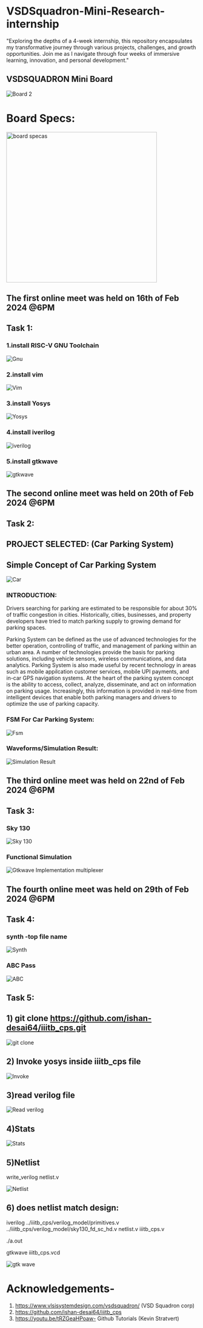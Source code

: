 # VSDSquadron-Mini-Research-internship

"Exploring the depths of a 4-week internship, this repository encapsulates my transformative journey through various projects, challenges, and growth opportunities. Join me as I navigate through four weeks of immersive learning, innovation, and personal development."

## VSDSQUADRON Mini Board

![Board 2](https://github.com/thejas472/VSD-INTERNSHIP/assets/160320685/d3a89b8a-03b4-43a1-850d-aff1c05c2880)

# Board Specs:

<img width="397" alt="board specas" src="https://github.com/thejas472/VSD-INTERNSHIP/assets/160320685/bf6954c7-07dc-409d-a1d5-e10da17974c7">


## The first online meet was held on 16th of Feb 2024 @6PM

## Task 1: 

### 1.install RISC-V GNU Toolchain

![Gnu](https://github.com/thejas472/VSD-INTERNSHIP/assets/160320685/950c8b34-644d-4479-95fe-a89547db8145)

### 2.install vim

![Vim](https://github.com/thejas472/VSD-INTERNSHIP/assets/160320685/a93a758e-4059-41af-b47d-2118bb1a941d)

### 3.install Yosys

![Yosys](https://github.com/thejas472/VSD-INTERNSHIP/assets/160320685/30d2c3fb-d0a7-40b2-81b9-af19c0b7d22e)

### 4.install iverilog

![iverilog](https://github.com/thejas472/VSD-INTERNSHIP/assets/160320685/468703fd-79e9-4aee-ab1f-9440f2023a53)

### 5.install gtkwave

![gtkwave](https://github.com/thejas472/VSD-INTERNSHIP/assets/160320685/c6590d68-8d06-467a-97c9-0c444e6c7ce9)

## The second online meet was held on 20th of Feb 2024 @6PM

## Task 2:
## PROJECT SELECTED: (Car Parking System)

## Simple Concept of Car Parking System

![Car](https://github.com/thejas472/VSD-INTERNSHIP/assets/160320685/e65a805b-c217-434f-bead-57770a4bbe74)

### INTRODUCTION:

Drivers searching for parking are estimated to be responsible for about 30% of traffic congestion in cities. Historically, cities, businesses, and property developers have tried to match parking supply to growing demand for parking spaces.

Parking System can be defined as the use of advanced technologies for the better operation, controlling of traffic, and management of parking within an urban area. A number of technologies provide the basis for parking solutions, including vehicle sensors, wireless communications, and data analytics. Parking System is also made useful by recent technology in areas such as mobile appilcation customer services, mobile UPI payments, and in-car GPS navigation systems. At the heart of the parking system concept is the ability to access, collect, analyze, disseminate, and act on information on parking usage. Increasingly, this information is provided in real-time from intelligent devices that enable both parking managers and drivers to optimize the use of parking capacity.

### FSM For Car Parking System:

![Fsm](https://github.com/thejas472/VSD-INTERNSHIP/assets/160320685/77c28766-aabb-4810-b191-71b10d6a7527)

### Waveforms/Simulation Result:

![Simulation Result](https://github.com/thejas472/VSD-INTERNSHIP/assets/160320685/f0714401-342d-4f56-8a77-a531e3d59379)

## The third online meet was held on 22nd of Feb 2024 @6PM

## Task 3:
### Sky 130

![Sky 130](https://github.com/thejas472/VSD-INTERNSHIP/assets/160320685/96aa4ef6-cc4a-4f89-9950-4bec5974b33d)

### Functional Simulation 

![Gtkwave Implementation multiplexer](https://github.com/thejas472/VSD-INTERNSHIP/assets/160320685/4ff91b84-96fe-49ef-9ed1-d2493e361160)

## The fourth online meet was held on 29th of Feb 2024 @6PM

## Task 4:
###  synth -top file name

![Synth](https://github.com/thejas472/VSD-INTERNSHIP/assets/160320685/e17c1ff2-cabe-4e72-9a82-2b49794a0bf7)

### ABC Pass

![ABC](https://github.com/thejas472/VSD-INTERNSHIP/assets/160320685/0af236eb-2e78-4435-9813-fc472f356e41)

## Task 5:
## 1) git clone https://github.com/ishan-desai64/iiitb_cps.git

![git clone](https://github.com/thejas472/VSD-INTERNSHIP/assets/160320685/eae092b5-0766-4778-b211-fac58c22c41f)

## 2) Invoke yosys inside iiitb_cps file

![Invoke](https://github.com/thejas472/VSD-INTERNSHIP/assets/160320685/e26e9069-ae03-4abb-9aff-a35c48719f80)

## 3)read verilog file 

![Read verilog](https://github.com/thejas472/VSD-INTERNSHIP/assets/160320685/aad1e211-efaf-4a96-bbcb-bd9dd0a5bddf)

## 4)Stats

![Stats](https://github.com/thejas472/VSD-INTERNSHIP/assets/160320685/4b71fcef-5ef1-430f-ae5e-4a627c7ee11f)

## 5)Netlist 

 write_verilog netlist.v

 ![Netlist](https://github.com/thejas472/VSD-INTERNSHIP/assets/160320685/24b1445b-600c-4358-9dca-47e03b9cbc5e)

## 6) does netlist match design:
 
  iverilog ../iiitb_cps/verilog_model/primitives.v ../iiitb_cps/verilog_model/sky130_fd_sc_hd.v netlist.v iiitb_cps.v
 
  ./a.out

  gtkwave iiitb_cps.vcd

 ![gtk wave ](https://github.com/thejas472/VSD-INTERNSHIP/assets/160320685/1c4b78ca-cbb6-45a3-b075-9c0c6c5e596b)

 # Acknowledgements-
 1) https://www.vlsisystemdesign.com/vsdsquadron/ (VSD Squadron corp)
 2) https://github.com/ishan-desai64/iiitb_cps
 3) https://youtu.be/tRZGeaHPoaw- Github Tutorials (Kevin Stratvert) 












   

 
 
 





















